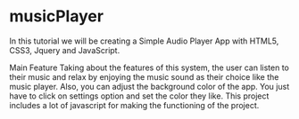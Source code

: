 # musicPlayer

In this tutorial we will be creating a Simple Audio Player App with HTML5, CSS3, Jquery and JavaScript. 

Main Feature
Taking about the features of this system, the user can listen to their music and relax by enjoying the music sound as their choice like the music player. 
Also, you can adjust the background color of the app. You just have to click on settings option and set the color they like. This project includes a lot of javascript for making the functioning of the project.
